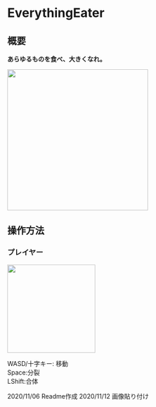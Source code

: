 # EverythingEater

## 概要
**あらゆるものを食べ、大きくなれ。**

<img src="https://user-images.githubusercontent.com/66996129/98928695-71e45200-251d-11eb-90db-9879c54884ee.png" width="320px">

## 操作方法
### プレイヤー

<img src="https://user-images.githubusercontent.com/66996129/98929051-f0d98a80-251d-11eb-8d5e-916f060e7675.png" width="200px">


WASD/十字キー: 移動  
Space:分裂  
LShift:合体  

2020/11/06 Readme作成
2020/11/12 画像貼り付け

